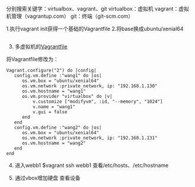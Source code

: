 分别搜索关键字：virtualbox、vagrant、git
virtualbox：虚拟机
vagrant：虚拟机管理（vagrantup.com）
git：终端（git-scm.com）

1.执行vagrant init获得一个基础的Vagrantfile
2.将base换成ubuntu/xenial64
```config.vm.box = "ubuntu/xenial64"
```
3. 多虚拟机的[Vagrantfile](https://github.com/wbwangk/wbwangk.github.io/wiki/Vagrantfile)

将Vagrantfile修改为：
```
Vagrant.configure("2") do |config|
   config.vm.define :"wang1" do |os|
      os.vm.box = "ubuntu/xenial64"
      os.vm.network :private_network, ip: "192.168.1.130"
      os.vm.hostname = "wang1"
      os.vm.provider "virtualbox" do |v|
          v.customize ["modifyvm", :id, "--memory", "1024"]
          v.name = "wang1"
          v.gui = false
      end
   end
   config.vm.define :"wang2" do |os|
      os.vm.box = "ubuntu/xenial64"
      os.vm.network :private_network, ip: "192.168.1.131"
      os.vm.hostname = "wang2"
   end
end
```

4. 进入webb1
$vagrant ssh webb1
查看/etc/hosts、/etc/hostname

5. 通过vbox增加硬盘
   查看设备
